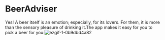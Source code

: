 # BeerAdviser
Yes! A beer itself is an emotion; especially, for its lovers. For them, it is more than the sensory pleasure of drinking it.The app makes it easy for you to pick a  beer for you
![ezgif-1-0b9dbd4a82](https://user-images.githubusercontent.com/61725029/221399962-73f7d9a7-1037-438d-ac01-00dc6f67df47.gif)
